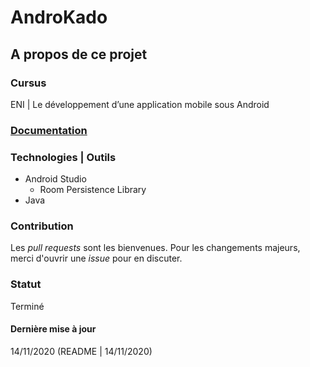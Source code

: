 # AndroKado

## A propos de ce projet

### Cursus
ENI | Le développement d’une application mobile sous Android

### [Documentation](https://github.com/Dyrits/ANDROKADO/tree/main/documentation)

### Technologies | Outils
- Android Studio
	- Room Persistence Library
- Java

### Contribution
Les *pull requests* sont les bienvenues. Pour les changements majeurs, merci d'ouvrir une *issue* pour en discuter.

### Statut
Terminé

#### Dernière mise à jour
14/11/2020
(README | 14/11/2020)

